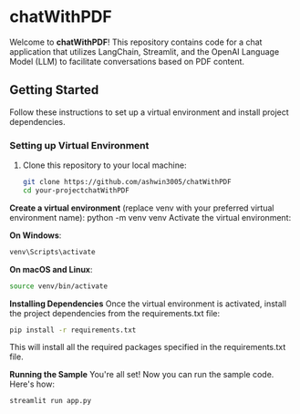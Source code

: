# chatWithPDF

Welcome to **chatWithPDF**! This repository contains code for a chat application that utilizes LangChain, Streamlit, and the OpenAI Language Model (LLM) to facilitate conversations based on PDF content.

## Getting Started

Follow these instructions to set up a virtual environment and install project dependencies.

### Setting up Virtual Environment

1. Clone this repository to your local machine:

   ```bash
   git clone https://github.com/ashwin3005/chatWithPDF
   cd your-projectchatWithPDF
   
**Create a virtual environment** (replace venv with your preferred virtual environment name):
python -m venv venv
Activate the virtual environment:

**On Windows**:

```bash
venv\Scripts\activate
```
**On macOS and Linux**:

``` bash
source venv/bin/activate
```

**Installing Dependencies**
Once the virtual environment is activated, install the project dependencies from the requirements.txt file:

```bash
pip install -r requirements.txt
```
This will install all the required packages specified in the requirements.txt file.

**Running the Sample**
You're all set! Now you can run the sample code. Here's how:

```bash
streamlit run app.py
```

